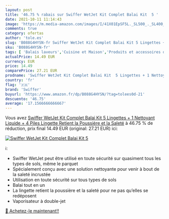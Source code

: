 ```yaml
---
layout: post
title: '46.75 % rabais sur Swiffer WetJet Kit Complet Balai Kit  5 '
date: 2021-10-11 11:14:43
image: 'https://m.media-amazon.com/images/I/41X01EpSF5L._SL500_._SL400_.jpg'
comments: true
category: ofertas
author: 'tole.es'
slug: 'B088G4HYSN-fr Swiffer WetJet Kit Complet Balai Kit 5 Lingettes + 1...'
sku: 'B088G4HYSN-fr'
tags: [ 'Balais laveurs','Cuisine et Maison','Produits et accessoires de nettoyage','swiffer', ]
actualPrice: 14.49 EUR
currency: EUR
price: 14.49
comparePrice: 27.21 EUR
prodname: 'Swiffer WetJet Kit Complet Balai Kit  5 Lingettes + 1 Nettoyant Liquide + 4 Piles  Lingette Retient la Poussière et la Saleté'
country: 'fr'
flag: '🇫🇷'
brand: 'Swiffer'
buyurl: 'https://www.amazon.fr/dp/B088G4HYSN/?tag=tolees0d-21'
descuento: '46.75'
average: '17.1566666666667'
---
```


Vous avez [Swiffer WetJet Kit Complet Balai Kit  5 Lingettes + 1 Nettoyant Liquide + 4 Piles  Lingette Retient la Poussière et la Saleté](https://www.amazon.fr/dp/B088G4HYSN/?tag=tolees0d-21)  à  46.75 % de réduction, prix final  14.49 EUR (original: 27.21 EUR) ici:

[![Swiffer WetJet Kit Complet Balai Kit  5 ](https://m.media-amazon.com/images/I/41X01EpSF5L._SL500_._SL400_.jpg)](https://www.amazon.fr/dp/B088G4HYSN/?tag=tolees0d-21)

ℹ️:

- Swiffer WetJet peut être utilisé en toute sécurité sur quasiment tous les types de sols, même le parquet
- Spécialement conçu avec une solution nettoyante pour venir à bout de la saleté incrustée
- Utilisation en toute sécurité sur tous types de sols
- Balai tout en un
- La lingette retient la poussière et la saleté pour ne pas qu’elles se redéposent
- Vaporisateur à double-jet

[🛒 Achetez-le maintenant!!](https://www.amazon.fr/dp/B088G4HYSN/?tag=tolees0d-21)
